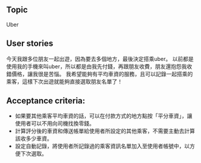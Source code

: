 ## Topic
Uber
## User stories
今天我跟多位朋友一起出遊，因為要去多個地方，最後決定搭乘uber。
以前都是使用我的手機來叫uber，所以都是由我先付錢，再跟朋友收費，朋友還抱怨我收錯價格，讓我很是苦惱。
我希望能夠有平均車資的服務，且可以記錄一起搭乘的乘客，這樣下次出遊就能夠直接選取朋友名單了！

## Acceptance criteria:
- 如果要其他乘客平均車資的話，可以在付款方式的地方點按「平分車資」，讓使用者可以不用向司機找換零錢。
- 計算評分後的車資和傳送帳單給使用者所設定的其他乘客，不需要主動去計算該收多少車資。
- 設定自動記錄，將使用者所記錄過的乘客資訊名單加入至使用者帳號中，以方便下次選取。
